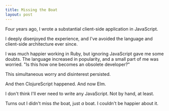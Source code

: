 ```yaml
---
title: Missing the Boat
layout: post
---
```


Four years ago, I wrote a substantial client-side application in JavaScript.

I deeply disenjoyed the experience, and I've avoided the language and client-side architecture ever since.

I was much happier working in Ruby, but ignoring JavaScript gave me some doubts. The language increased in popularity, and a small part of me was worried. "Is this how one becomes an obsolete developer?"

This simultaneous worry and disinterest persisted.

And then ClojureScript happened. And now Elm.

I don't think I'll ever need to write any JavaScript. Not by hand, at least.

Turns out I didn't miss _the_ boat, just _a_ boat. I couldn't be happier about it.
